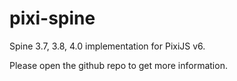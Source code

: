 # pixi-spine

Spine 3.7, 3.8, 4.0 implementation for PixiJS v6.

Please open the github repo to get more information.

